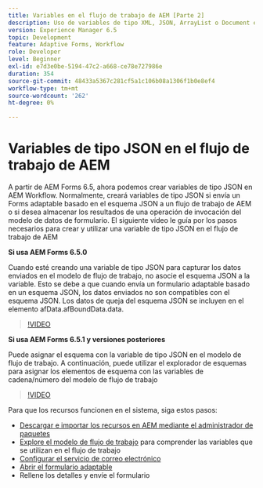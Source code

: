 ```yaml
---
title: Variables en el flujo de trabajo de AEM [Parte 2]
description: Uso de variables de tipo XML, JSON, ArrayList o Document en un flujo de trabajo de AEM
version: Experience Manager 6.5
topic: Development
feature: Adaptive Forms, Workflow
role: Developer
level: Beginner
exl-id: e7d3e0be-5194-47c2-a668-ce78e727986e
duration: 354
source-git-commit: 48433a5367c281cf5a1c106b08a1306f1b0e8ef4
workflow-type: tm+mt
source-wordcount: '262'
ht-degree: 0%

---
```


# Variables de tipo JSON en el flujo de trabajo de AEM

A partir de AEM Forms 6.5, ahora podemos crear variables de tipo JSON en AEM Workflow. Normalmente, creará variables de tipo JSON si envía un Forms adaptable basado en el esquema JSON a un flujo de trabajo de AEM o si desea almacenar los resultados de una operación de invocación del modelo de datos de formulario. El siguiente vídeo le guía por los pasos necesarios para crear y utilizar una variable de tipo JSON en el flujo de trabajo de AEM

**Si usa AEM Forms 6.5.0**

Cuando esté creando una variable de tipo JSON para capturar los datos enviados en el modelo de flujo de trabajo, no asocie el esquema JSON a la variable. Esto se debe a que cuando envía un formulario adaptable basado en un esquema JSON, los datos enviados no son compatibles con el esquema JSON. Los datos de queja del esquema JSON se incluyen en el elemento afData.afBoundData.data.

>[!VIDEO](https://video.tv.adobe.com/v/26444?quality=12&learn=on)


**Si usa AEM Forms 6.5.1 y versiones posteriores**

Puede asignar el esquema con la variable de tipo JSON en el modelo de flujo de trabajo. A continuación, puede utilizar el explorador de esquemas para asignar los elementos de esquema con las variables de cadena/número del modelo de flujo de trabajo

>[!VIDEO](https://video.tv.adobe.com/v/28097?quality=12&learn=on)

Para que los recursos funcionen en el sistema, siga estos pasos:

* [Descargar e importar los recursos en AEM mediante el administrador de paquetes](assets/jsonandstringvariable.zip)
* [Explore el modelo de flujo de trabajo](http://localhost:4502/editor.html/conf/global/settings/workflow/models/jsonvariable.html) para comprender las variables que se utilizan en el flujo de trabajo
* [Configurar el servicio de correo electrónico](https://helpx.adobe.com/es/experience-manager/6-5/sites/administering/using/notification.html#ConfiguringtheMailService)
* [Abrir el formulario adaptable](http://localhost:4502/content/dam/formsanddocuments/afbasedonjson/jcr:content?wcmmode=disabled)
* Rellene los detalles y envíe el formulario
